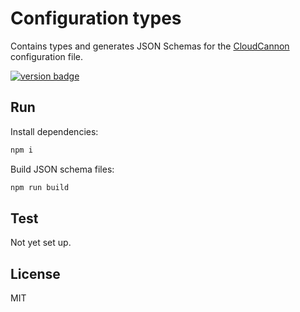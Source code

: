 # Configuration types

Contains types and generates JSON Schemas for the [CloudCannon](https://cloudcannon.com/) configuration file.

[<img src="https://img.shields.io/npm/v/@cloudcannon%2Fconfiguration-types?logo=npm" alt="version badge">](https://www.npmjs.com/package/@cloudcannon%2Fconfiguration-types)

## Run

Install dependencies:

```sh
npm i
```

Build JSON schema files:

```sh
npm run build
```

## Test

Not yet set up.

## License

MIT
